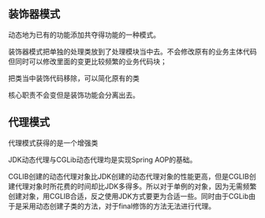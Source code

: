 ## 装饰器模式

动态地为已有的功能添加共夺得功能的一种模式。

装饰器模式把单独的处理类放到了处理模块当中去。不会修改原有的业务主体代码
但同时可以修改里面的变更比较频繁的业务代码块；

把类当中装饰代码移除，可以简化原有的类

核心职责不会变但是装饰功能会分离出去。

## 代理模式

代理模式获得的是一个增强类

JDK动态代理与CGLib动态代理均是实现Spring AOP的基础。

CGLIB创建的动态代理对象比JDK创建的动态代理对象的性能更高，但是CGLIB创建代理对象时所花费的时间却比JDK多得多。所以对于单例的对象，因为无需频繁创建对象，用CGLIB合适，反之使用JDK方式要更为合适一些。同时由于CGLib由于是采用动态创建子类的方法，对于final修饰的方法无法进行代理。



